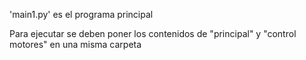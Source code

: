 'main1.py' es el programa principal

Para ejecutar se deben poner los contenidos de "principal" y "control motores" en una misma carpeta